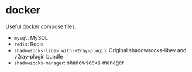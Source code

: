 # docker

Useful docker compose files.

* `mysql`: MySQL
* `redis`: Redis
* `shadowsocks-libev_with-v2ray-plugin`: Original shadowsocks-libev and v2ray-plugin bundle
* `shadowsocks-manager`: shadowsocks-manager
